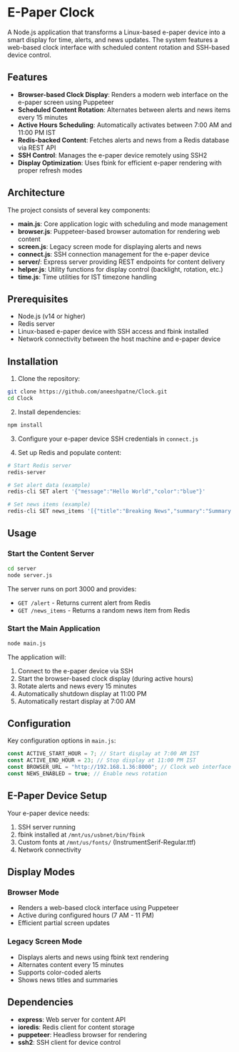 # E-Paper Clock

A Node.js application that transforms a Linux-based e-paper device into a smart display for time, alerts, and news updates. The system features a web-based clock interface with scheduled content rotation and SSH-based device control.

## Features

- **Browser-based Clock Display**: Renders a modern web interface on the e-paper screen using Puppeteer
- **Scheduled Content Rotation**: Alternates between alerts and news items every 15 minutes
- **Active Hours Scheduling**: Automatically activates between 7:00 AM and 11:00 PM IST
- **Redis-backed Content**: Fetches alerts and news from a Redis database via REST API
- **SSH Control**: Manages the e-paper device remotely using SSH2
- **Display Optimization**: Uses fbink for efficient e-paper rendering with proper refresh modes

## Architecture

The project consists of several key components:

- **main.js**: Core application logic with scheduling and mode management
- **browser.js**: Puppeteer-based browser automation for rendering web content
- **screen.js**: Legacy screen mode for displaying alerts and news
- **connect.js**: SSH connection management for the e-paper device
- **server/**: Express server providing REST endpoints for content delivery
- **helper.js**: Utility functions for display control (backlight, rotation, etc.)
- **time.js**: Time utilities for IST timezone handling

## Prerequisites

- Node.js (v14 or higher)
- Redis server
- Linux-based e-paper device with SSH access and fbink installed
- Network connectivity between the host machine and e-paper device

## Installation

1. Clone the repository:

```bash
git clone https://github.com/aneeshpatne/Clock.git
cd Clock
```

2. Install dependencies:

```bash
npm install
```

3. Configure your e-paper device SSH credentials in `connect.js`

4. Set up Redis and populate content:

```bash
# Start Redis server
redis-server

# Set alert data (example)
redis-cli SET alert '{"message":"Hello World","color":"blue"}'

# Set news items (example)
redis-cli SET news_items '[{"title":"Breaking News","summary":"Summary of the news article"}]'
```

## Usage

### Start the Content Server

```bash
cd server
node server.js
```

The server runs on port 3000 and provides:

- `GET /alert` - Returns current alert from Redis
- `GET /news_items` - Returns a random news item from Redis

### Start the Main Application

```bash
node main.js
```

The application will:

1. Connect to the e-paper device via SSH
2. Start the browser-based clock display (during active hours)
3. Rotate alerts and news every 15 minutes
4. Automatically shutdown display at 11:00 PM
5. Automatically restart display at 7:00 AM

## Configuration

Key configuration options in `main.js`:

```javascript
const ACTIVE_START_HOUR = 7; // Start display at 7:00 AM IST
const ACTIVE_END_HOUR = 23; // Stop display at 11:00 PM IST
const BROWSER_URL = "http://192.168.1.36:8000"; // Clock web interface URL
const NEWS_ENABLED = true; // Enable news rotation
```

## E-Paper Device Setup

Your e-paper device needs:

1. SSH server running
2. fbink installed at `/mnt/us/usbnet/bin/fbink`
3. Custom fonts at `/mnt/us/fonts/` (InstrumentSerif-Regular.ttf)
4. Network connectivity

## Display Modes

### Browser Mode

- Renders a web-based clock interface using Puppeteer
- Active during configured hours (7 AM - 11 PM)
- Efficient partial screen updates

### Legacy Screen Mode

- Displays alerts and news using fbink text rendering
- Alternates content every 15 minutes
- Supports color-coded alerts
- Shows news titles and summaries

## Dependencies

- **express**: Web server for content API
- **ioredis**: Redis client for content storage
- **puppeteer**: Headless browser for rendering
- **ssh2**: SSH client for device control
